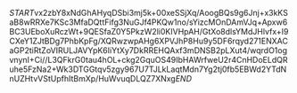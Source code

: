 $START$vx2zbY8xNdGhAHyqDSbi3mj5k+00xeSSjXq/AoogBQs9g6Jnj+x3kKSaB8wRRXe7KSc3MfaDQttFifg3NuGJf4PKQw1no/sYizcMOnDAmVJq+Apxw6BC3UEboXuRczWt+9QESfaZ0Y5PkzW2li0KIVHpAH/GtXo8dlsYMdJHlvfx+I9CXeY1ZJtBDg7PhbKpFg/XQRwzwpAHg6XPVJhP8Hu9y5DF6rqyd271ENXACaGP2tiRtZoVIRULJAVYpK6IiYtXy7DkRREHQAxf3mDNSB2pLXut4/wqrdO1ogvnynI+Ci//L3QFkrG0tau4hOL+ckg2GquOS49IbHAWrfweU2r4CnHDoELdQRuhe5FzNa2+Wk3DTGGtqv5zgy967U7TJLkLaqtMdn7Yg2tj0fb5EBWd2YTdNnUZHtvVStUpfhItBmXp/HuWvuqDLQZ7XNxg$END$